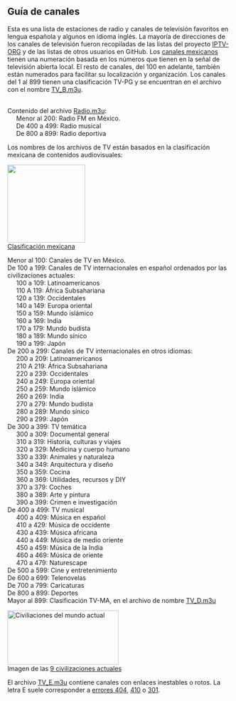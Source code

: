 <h2>Guía de canales</h2>
Esta es una lista de estaciones de radio y canales de televisión favoritos en lengua española y algunos en idioma inglés.  La mayoría de direcciones de los canales de televisión fueron recopiladas de las listas del proyecto <a href="https://iptv-org.github.io">IPTV-ORG</a> y de las listas de otros usuarios en GitHub. Los <a href="https://www.ift.org.mx/sites/default/files/contenidogeneral/comunicacion-y-medios/listadocv6ta07102021versionaccesible.pdf">canales mexicanos</a> tienen una numeración basada en los números que tienen en la señal de televisión abierta local.  El resto de canales, del 100 en adelante, también están numerados para facilitar su localización y organización. Los canales del 1 al 899 tienen una clasificación TV-PG y se encuentran en el archivo con el nombre <a href="https://github.com/Juaito/Channels/blob/main/TV_B.m3u">TV_B.m3u</a>.</br>&nbsp;</br>

Contenido del archivo <a href="https://github.com/Juaito/Channels/blob/main/Radio.m3u">Radio.m3u</a>:</br>
&nbsp;&nbsp;&nbsp;&nbsp;&nbsp;Menor al 200: Radio FM en México.</br>
&nbsp;&nbsp;&nbsp;&nbsp;&nbsp;De 400 a 499: Radio musical</br>
&nbsp;&nbsp;&nbsp;&nbsp;&nbsp;De 800 a 899: Radio deportiva</br>

Los nombres de los archivos de TV están basados en la clasificación mexicana de contenidos audiovisuales:</br>

<img
  src="https://upload.wikimedia.org/wikipedia/commons/thumb/f/f3/Sistema_Mexicano_de_Equivalencias_de_Clasificaci%C3%B3n_de_Contenidos_de_Videojuegos.svg/782px-Sistema_Mexicano_de_Equivalencias_de_Clasificaci%C3%B3n_de_Contenidos_de_Videojuegos.svg.png"
  alt=""
  width="175"
  height="175" 
/></br>
<a href="https://dgrtc.segob.gob.mx/es/DGRTC/CINEMATOGRAFIA">Clasificación mexicana</a></br>

Menor al 100: Canales de TV en México.</br>
De 100 a 199: Canales de TV internacionales en español ordenados por las civilizaciones actuales:</br>
&nbsp;&nbsp;&nbsp;&nbsp;&nbsp;100 a 109: Latinoamericanos</br>
&nbsp;&nbsp;&nbsp;&nbsp;&nbsp;110 A 119: África Subsahariana</br>
&nbsp;&nbsp;&nbsp;&nbsp;&nbsp;120 a 139: Occidentales</br>
&nbsp;&nbsp;&nbsp;&nbsp;&nbsp;140 a 149: Europa oriental</br>
&nbsp;&nbsp;&nbsp;&nbsp;&nbsp;150 a 159: Mundo islámico</br>
&nbsp;&nbsp;&nbsp;&nbsp;&nbsp;160 a 169: India</br>
&nbsp;&nbsp;&nbsp;&nbsp;&nbsp;170 a 179: Mundo budista</br>
&nbsp;&nbsp;&nbsp;&nbsp;&nbsp;180 a 189: Mundo sínico</br>
&nbsp;&nbsp;&nbsp;&nbsp;&nbsp;190 a 199: Japón</br>
De 200 a 299: Canales de TV internacionales en otros idiomas:</br>
&nbsp;&nbsp;&nbsp;&nbsp;&nbsp;200 a 209: Latinoamericanos</br>
&nbsp;&nbsp;&nbsp;&nbsp;&nbsp;210 A 219: África Subsahariana</br>
&nbsp;&nbsp;&nbsp;&nbsp;&nbsp;220 a 239: Occidentales</br>
&nbsp;&nbsp;&nbsp;&nbsp;&nbsp;240 a 249: Europa oriental</br>
&nbsp;&nbsp;&nbsp;&nbsp;&nbsp;250 a 259: Mundo islámico</br>
&nbsp;&nbsp;&nbsp;&nbsp;&nbsp;260 a 269: India</br>
&nbsp;&nbsp;&nbsp;&nbsp;&nbsp;270 a 279: Mundo budista</br>
&nbsp;&nbsp;&nbsp;&nbsp;&nbsp;280 a 289: Mundo sínico</br>
&nbsp;&nbsp;&nbsp;&nbsp;&nbsp;290 a 299: Japón</br>
De 300 a 399: TV temática</br>
&nbsp;&nbsp;&nbsp;&nbsp;&nbsp;300 a 309: Documental general</br>
&nbsp;&nbsp;&nbsp;&nbsp;&nbsp;310 a 319: Historia, culturas y viajes</br>
&nbsp;&nbsp;&nbsp;&nbsp;&nbsp;320 a 329: Medicina y cuerpo humano</br>
&nbsp;&nbsp;&nbsp;&nbsp;&nbsp;330 a 339: Animales y naturaleza</br>
&nbsp;&nbsp;&nbsp;&nbsp;&nbsp;340 a 349: Arquitectura y diseño</br>
&nbsp;&nbsp;&nbsp;&nbsp;&nbsp;350 a 359: Cocina</br>
&nbsp;&nbsp;&nbsp;&nbsp;&nbsp;360 a 369: Utilidades, recursos y DIY</br>
&nbsp;&nbsp;&nbsp;&nbsp;&nbsp;370 a 379: Coches</br>
&nbsp;&nbsp;&nbsp;&nbsp;&nbsp;380 a 389: Arte y pintura</br>
&nbsp;&nbsp;&nbsp;&nbsp;&nbsp;390 a 399: Crimen e investigación</br>
De 400 a 499: TV musical</br>
&nbsp;&nbsp;&nbsp;&nbsp;&nbsp;400 a 409: Música en español</br>
&nbsp;&nbsp;&nbsp;&nbsp;&nbsp;410 a 429: Música de occidente</br>
&nbsp;&nbsp;&nbsp;&nbsp;&nbsp;430 a 439: Música africana</br>
&nbsp;&nbsp;&nbsp;&nbsp;&nbsp;440 a 449: Música de medio oriente</br>
&nbsp;&nbsp;&nbsp;&nbsp;&nbsp;450 a 459: Música de la India</br>
&nbsp;&nbsp;&nbsp;&nbsp;&nbsp;460 a 469: Música de oriente</br>
&nbsp;&nbsp;&nbsp;&nbsp;&nbsp;470 a 479: Naturescape</br>
De 500 a 599: Cine y entretenimiento</br>
De 600 a 699: Telenovelas</br>
De 700 a 799: Caricaturas</br>
De 800 a 899: Deportes</br>
Mayor al 899: Clasificación TV-MA, en el archivo de nombre <a href="https://github.com/Juaito/Channels/blob/main/TV_D.m3u">TV_D.m3u</a></br>

<img src="https://upload.wikimedia.org/wikipedia/commons/d/df/Clash_of_Civilizations_world_map_final.png"
  alt="Civiliaciones del mundo actual"
  width="250"
  height="122" 
/></br>
Imagen de las <a href="https://es.wikipedia.org/wiki/Choque_de_civilizaciones">9 civilizaciones actuales</a>

El archivo [TV_E.m3u](https://github.com/Juaito/Channels/blob/main/TV_E.m3u) contiene canales con enlaces inestables o rotos.  La letra E suele corresponder a [errores 404](https://es.wikipedia.org/wiki/HTTP_404), [410](https://es.wikipedia.org/wiki/HTTP_410) o [301](https://es.wikipedia.org/wiki/HTTP_301).</br>
